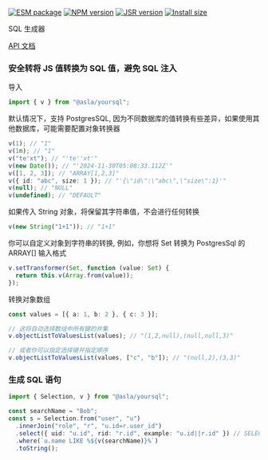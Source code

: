 [![ESM package][package]][package-url]
[![NPM version][npm]][npm-url]
[![JSR version][jsr]][jsr-url]
[![Install size][size]][size-url]

[package]: https://img.shields.io/badge/package-ESM-ffe536.svg
[package-url]: https://nodejs.org/api/esm.html
[npm]: https://img.shields.io/npm/v/@asla/yoursql.svg
[npm-url]: https://npmjs.com/package/@asla/yoursql
[jsr]: https://jsr.io/badges/@asla/yoursql
[jsr-url]: https://jsr.io/@asla/yoursql
[node]: https://img.shields.io/node/v/@asla/yoursql.svg
[node-url]: https://nodejs.org
[size]: https://packagephobia.com/badge?p=@asla%2Fyoursql
[size-url]: https://packagephobia.com/result?p=@asla%2Fyoursql

SQL 生成器

[API 文档](https://jsr.io/@asla/yoursql/doc)

### 安全转将 JS 值转换为 SQL 值，避免 SQL 注入

导入

```ts
import { v } from "@asla/yoursql";
```

默认情况下，支持 PostgresSQL, 因为不同数据库的值转换有些差异，如果使用其他数据库，可能需要配置对象转换器

```ts
v(1); // "1"
v(1n); // "1"
v("te'xt"); // "'te''xt'"
v(new Date()); // "'2024-11-30T05:08:33.112Z'"
v([1, 2, 3]); // "ARRAY[1,2,3]"
v({ id: "abc", size: 1 }); // "'{\"id\":\"abc\",\"size\":1}'"
v(null); // "NULL"
v(undefined); // "DEFAULT"
```

如果传入 String 对象，将保留其字符串值，不会进行任何转换

```ts
v(new String("1+1")); // "1+1"
```

你可以自定义对象到字符串的转换, 例如，你想将 Set 转换为 PostgresSql 的 ARRAY[] 输入格式

```ts
v.setTransformer(Set, function (value: Set) {
  return this.v(Array.from(value));
});
```

转换对象数组

```ts
const values = [{ a: 1, b: 2 }, { c: 3 }];

// 这将自动选择数组中所有键的并集
v.objectListToValuesList(values); // "(1,2,null),(null,null,3)"

// 或者你可以指定选择键并指定顺序
v.objectListToValuesList(values, ["c", "b"]); // "(null,2),(3,3)"
```

### 生成 SQL 语句

```ts
import { Selection, v } from "@asla/yoursql";

const searchName = "Bob";
const s = Selection.from("user", "u")
  .innerJoin("role", "r", "u.id=r.user_id")
  .select({ uid: "u.id", rid: "r.id", example: "u.id||r.id" }) // SELECT u.id AS uid, r.id AS rid u.id||u.id AS example
  .where(`u.name LIKE %${v(searchName)}%`)
  .toString();
```
